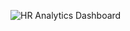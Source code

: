 ![HR Analytics Dashboard](https://user-images.githubusercontent.com/127222956/223538040-0fdf3edf-379b-4632-8a2e-d229df705f19.JPG)
